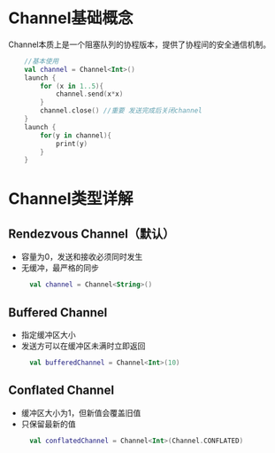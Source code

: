 # Channel基础概念
Channel本质上是一个阻塞队列的协程版本，提供了协程间的安全通信机制。
```kotlin
    //基本使用
    val channel = Channel<Int>()
    launch {
        for (x in 1..5){
            channel.send(x*x)
        }
        channel.close() //重要 发送完成后关闭channel
    }
    launch {
        for(y in channel){
            print(y)
        }
    }
```
# Channel类型详解
## Rendezvous Channel（默认）
- 容量为0，发送和接收必须同时发生
- 无缓冲，最严格的同步
  ```kotlin
    val channel = Channel<String>()
  ```
## Buffered Channel
- 指定缓冲区大小
- 发送方可以在缓冲区未满时立即返回
  ```kotlin
    val bufferedChannel = Channel<Int>(10)
    ```
##  Conflated Channel
- 缓冲区大小为1，但新值会覆盖旧值
- 只保留最新的值
  ```kotlin
    val conflatedChannel = Channel<Int>(Channel.CONFLATED)